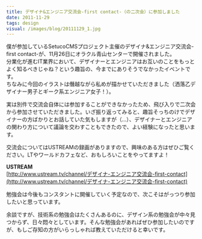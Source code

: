 ```yaml
---
title: デザイナ&エンジニア交流会-first contact-（の二次会）に参加しました
date: 2011-11-29
tags: design
visual: /images/blog/20111129_1.jpg
---
```


僕が参加しているSetucoCMSプロジェクト主催のデザイナ&エンジニア交流会-first contact-が、11月26日にオラクル青山センターで開催されました。  
分業化が進むIT業界において、デザイナーとエンジニアはお互いのことをもっとよく知るべきじゃね？という趣旨の、今までにありそうでなかったイベントです。  
ちなみに今回のイラストは僭越ながら私めが描かせていただきました（洒落乙デザイナー男子とギーク系エンジニア女子！）。

実は別件で交流会自体には参加することができなかったため、飛び入りで二次会から参加させていただきました。いざ振り返ってみると、趣旨そっちのけでデザイナーの方ばかりとお話していた気もしますが（…）、デザイナーとエンジニアの関わり方について議論を交わすこともできたので、よい経験になったと思います。

交流会についてはUSTREAMの録画がありますので、興味のある方はぜひご覧ください。LTやワールドカフェなど、おもしろいことをやってますよ！

**USTREAM**  
[http://www.ustream.tv/channel/デザイナ-エンジニア交流会-first-contact](http://www.ustream.tv/channel/デザイナ-エンジニア交流会-first-contact)

勉強会は今後もコンスタントに開催していく予定なので、次こそはがっつり参加したいと思っています。

余談ですが、技術系の勉強会はたくさんあるのに、デザイン系の勉強会が中々見つからず、日々悶々としています。そんな勉強会があればぜひ参加したいのですが、もしご存知の方がいらっしゃれば教えていただけると幸いです。